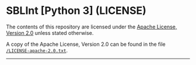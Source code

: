 <!-- Author (Created): Roger "Equah" Hürzeler -->
<!-- Date (Created): 12019.12.27 HE -->
<!-- License: apache-2.0 -->

**SBLInt [Python 3] (LICENSE)**
================================================================================

The contents of this repository are licensed under the [Apache License, Version 2.0](http://www.apache.org/licenses/LICENSE-2.0) unless stated otherwise.

A copy of the Apache License, Version 2.0 can be found in the file [`/LICENSE-apache-2.0.txt`](https://github.com/TheEquah/SBLInt-python3/blob/master/LICENSE-apache-2.0.txt).

--------------------------------------------------------------------------------
